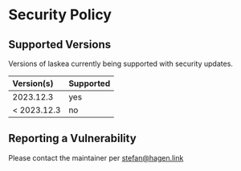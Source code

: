 # Security Policy

## Supported Versions

Versions of laskea currently being supported with security updates.

| Version(s)  | Supported |
|:------------|:----------|
| 2023.12.3   | yes       |
| < 2023.12.3 | no        |

## Reporting a Vulnerability

Please contact the maintainer per stefan@hagen.link
